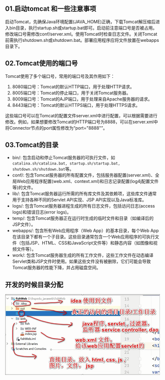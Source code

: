 ## 01.启动tomcat 和一些注意事项

启动Tomcat，先确保Java环境配置(JAVA_HOME)正确，下载Tomcat解压缩后进入bin目录，执行startup.sh或startup.bat即可。启动前注意端口号是否被占用。修改端口号需修改conf/server.xml。使用Tomcat时检查日志文件。关闭Tomcat前需执行shutdown.sh或shutdown.bat。部署应用程序应将文件放置在webapps目录下。

## 02.Tomcat使用的端口号

Tomcat使用了多个端口号，常用的端口号及其作用如下：

1.  8080端口号：Tomcat的默认HTTP端口，用于处理HTTP请求。
2.  8005端口号：Tomcat的停止端口，用于关闭Tomcat服务器。
3.  8009端口号：Tomcat的AJP端口，用于处理来自Apache服务器的请求。
4.  8443端口号：Tomcat的默认HTTPS端口，用于处理HTTPS请求。

这些端口号可以在Tomcat的配置文件server.xml中进行配置，可以根据需要进行修改。例如，如果想要修改Tomcat的HTTP端口号为8888，可以在server.xml中将Connector节点的port属性修改为“port="8888"”。

## 03.Tomcat的目录

-   bin/: 包含启动和停止Tomcat服务器的可执行文件，如`catalina.sh/catalina.bat, startup.sh/startup.bat, shutdown.sh/shutdown.bat`等。
-   conf/: 包含Tomcat服务器的所有配置文件，包括服务器配置(server.xml)、全局Web应用程序配置(web.xml、context.xml)和日志记录配置(log4j配置文件等)的文件。
-   lib/: 包含Tomcat服务器运行所需的所有库文件及其依赖项，这些库文件通常用于支持各种不同的Servlet API实现、JSP API实现以及Java标准库。
-   logs/: 包含Tomcat服务器进程生成的所有日志文件，包括访问日志(access logs)和错误日志(error logs)。
-   temp/: 包含Tomcat服务器正在运行时生成的临时文件和目录（如编译后的JSP文件）。
-   webapps/: 包含所有Web应用程序（Web App）的基本目录，每个Web App在该目录下都有一个子目录。这些目录通常包含一个Web应用程序的可执行文件（包括JSP、HTML、CSS和JavaScript文件等）和静态内容（如图像和视频文件等）。
-   work/: 包含Tomcat服务器生成的所有工作文件，这些工作文件在动态编译Servlet类和JSP文件时使用。如果这些文件没有被删除，它们可能会导致Tomcat服务器的性能下降，并占用磁盘空间。

## 开发的时候目录分配

![](assets/c67f03b15c6fb73925250b729b413114_MD5.png)


